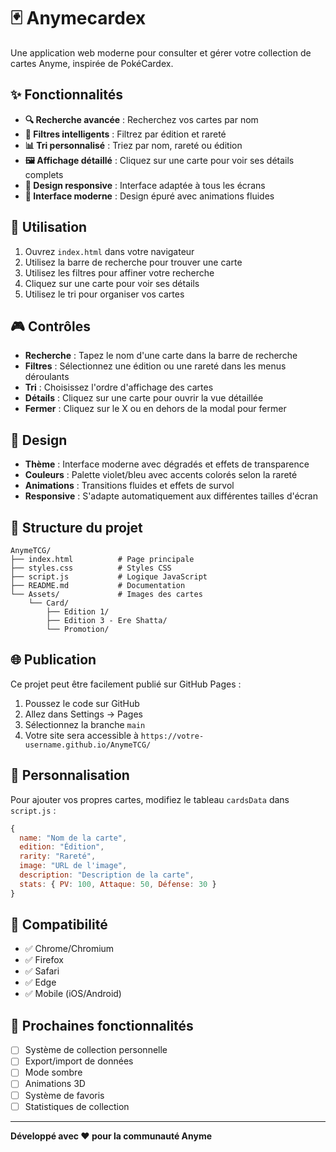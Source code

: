 # 🃏 Anymecardex

Une application web moderne pour consulter et gérer votre collection de cartes Anyme, inspirée de PokéCardex.

## ✨ Fonctionnalités

- **🔍 Recherche avancée** : Recherchez vos cartes par nom
- **🎯 Filtres intelligents** : Filtrez par édition et rareté
- **📊 Tri personnalisé** : Triez par nom, rareté ou édition
- **🖼️ Affichage détaillé** : Cliquez sur une carte pour voir ses détails complets
- **📱 Design responsive** : Interface adaptée à tous les écrans
- **🎨 Interface moderne** : Design épuré avec animations fluides

## 🚀 Utilisation

1. Ouvrez `index.html` dans votre navigateur
2. Utilisez la barre de recherche pour trouver une carte
3. Utilisez les filtres pour affiner votre recherche
4. Cliquez sur une carte pour voir ses détails
5. Utilisez le tri pour organiser vos cartes

## 🎮 Contrôles

- **Recherche** : Tapez le nom d'une carte dans la barre de recherche
- **Filtres** : Sélectionnez une édition ou une rareté dans les menus déroulants
- **Tri** : Choisissez l'ordre d'affichage des cartes
- **Détails** : Cliquez sur une carte pour ouvrir la vue détaillée
- **Fermer** : Cliquez sur le X ou en dehors de la modal pour fermer

## 🎨 Design

- **Thème** : Interface moderne avec dégradés et effets de transparence
- **Couleurs** : Palette violet/bleu avec accents colorés selon la rareté
- **Animations** : Transitions fluides et effets de survol
- **Responsive** : S'adapte automatiquement aux différentes tailles d'écran

## 📁 Structure du projet

```
AnymeTCG/
├── index.html          # Page principale
├── styles.css          # Styles CSS
├── script.js           # Logique JavaScript
├── README.md           # Documentation
└── Assets/             # Images des cartes
    └── Card/
        ├── Edition 1/
        ├── Edition 3 - Ere Shatta/
        └── Promotion/
```

## 🌐 Publication

Ce projet peut être facilement publié sur GitHub Pages :

1. Poussez le code sur GitHub
2. Allez dans Settings → Pages
3. Sélectionnez la branche `main`
4. Votre site sera accessible à `https://votre-username.github.io/AnymeTCG/`

## 🔧 Personnalisation

Pour ajouter vos propres cartes, modifiez le tableau `cardsData` dans `script.js` :

```javascript
{
  name: "Nom de la carte",
  edition: "Édition",
  rarity: "Rareté",
  image: "URL de l'image",
  description: "Description de la carte",
  stats: { PV: 100, Attaque: 50, Défense: 30 }
}
```

## 📱 Compatibilité

- ✅ Chrome/Chromium
- ✅ Firefox
- ✅ Safari
- ✅ Edge
- ✅ Mobile (iOS/Android)

## 🎯 Prochaines fonctionnalités

- [ ] Système de collection personnelle
- [ ] Export/import de données
- [ ] Mode sombre
- [ ] Animations 3D
- [ ] Système de favoris
- [ ] Statistiques de collection

---

**Développé avec ❤️ pour la communauté Anyme**
